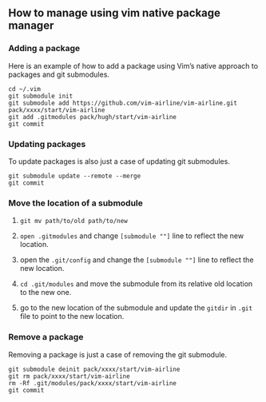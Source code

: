

## How to manage using vim native package manager

### Adding a package

Here is an example of how to add a package using Vim’s native approach to packages and git submodules.

```
cd ~/.vim
git submodule init
git submodule add https://github.com/vim-airline/vim-airline.git pack/xxxx/start/vim-airline
git add .gitmodules pack/hugh/start/vim-airline
git commit
```

### Updating packages

To update packages is also just a case of updating git submodules.

```
git submodule update --remote --merge
git commit
```

### Move the location of a submodule

1. ``git mv path/to/old path/to/new``

2. ``open .gitmodules`` and change ``[submodule ""]`` line to reflect the new location.

3. open the ``.git/config`` and change the ``[submodule ""]`` line to reflect the new location.

4. ```cd .git/modules``` and move the submodule from its relative old location to the new one.

5. go to the new location of the submodule and update the ``gitdir`` in ``.git`` file to point to the new location.



### Remove a package


Removing a package is just a case of removing the git submodule.

```
git submodule deinit pack/xxxx/start/vim-airline
git rm pack/xxxx/start/vim-airline
rm -Rf .git/modules/pack/xxxx/start/vim-airline
git commit
```
